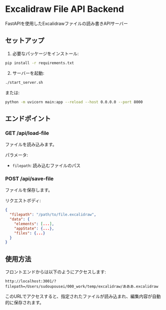 # Excalidraw File API Backend

FastAPIを使用したExcalidrawファイルの読み書きAPIサーバー

## セットアップ

1. 必要なパッケージをインストール:
```bash
pip install -r requirements.txt
```

2. サーバーを起動:
```bash
./start_server.sh
```

または:
```bash
python -m uvicorn main:app --reload --host 0.0.0.0 --port 8000
```

## エンドポイント

### GET /api/load-file
ファイルを読み込みます。

パラメータ:
- `filepath`: 読み込むファイルのパス

### POST /api/save-file
ファイルを保存します。

リクエストボディ:
```json
{
  "filepath": "/path/to/file.excalidraw",
  "data": {
    "elements": [...],
    "appState": {...},
    "files": {...}
  }
}
```

## 使用方法

フロントエンドからは以下のようにアクセスします:

```
http://localhost:3001/?filepath=/Users/sudoupousei/000_work/temp/excalidraw/あああ.excalidraw
```

このURLでアクセスすると、指定されたファイルが読み込まれ、編集内容が自動的に保存されます。